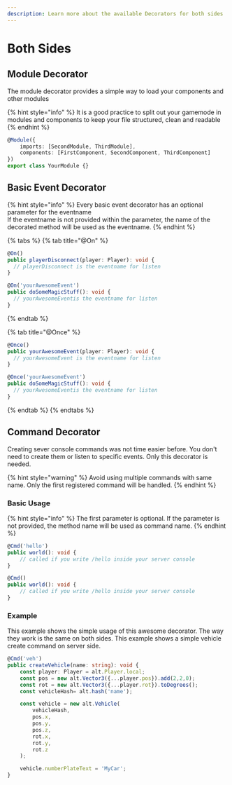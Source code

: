 ```yaml
---
description: Learn more about the available Decorators for both sides
---
```


# Both Sides

## Module Decorator

The module decorator provides a simple way to load your components and other modules

{% hint style="info" %}
It is a good practice to split out your gamemode in modules and components to keep your file structured, clean and readable
{% endhint %}

```typescript
@Module({
    imports: [SecondModule, ThirdModule],
    components: [FirstComponent, SecondComponent, ThirdComponent]
})
export class YourModule {}
```

## Basic Event Decorator

{% hint style="info" %}
Every basic event decorator has an optional parameter for the eventname  
If the eventname is not provided within the parameter, the name of the decorated method will be used as the eventname.
{% endhint %}

{% tabs %}
{% tab title="@On" %}
```typescript
@On()
public playerDisconnect(player: Player): void {
  // playerDisconnect is the eventname for listen
}

@On('yourAwesomeEvent')
public doSomeMagicStuff(): void {
  // yourAwesomeEventis the eventname for listen
}
```
{% endtab %}

{% tab title="@Once" %}
```typescript
@Once()
public yourAwesomeEvent(player: Player): void {
  // yourAwesomeEvent is the eventname for listen
}

@Once('yourAwesomeEvent')
public doSomeMagicStuff(): void {
  // yourAwesomeEventis the eventname for listen
}
```
{% endtab %}
{% endtabs %}

## Command Decorator

Creating sever console commands was not time easier before. You don't need to create them or listen to specific events. Only this decorator is needed.

{% hint style="warning" %}
Avoid using multiple commands with same name. Only the first registered command will be handled.
{% endhint %}

### Basic Usage

{% hint style="info" %}
The first parameter is optional. If the parameter is not provided, the method name will be used as command name.
{% endhint %}

```typescript
@Cmd('hello')
public world(): void {
    // called if you write /hello inside your server console
}

@Cmd()
public world(): void {
    // called if you write /hello inside your server console
}
```

### Example

This example shows the simple usage of this awesome decorator. The way they work is the same on both sides. This example shows a simple vehicle create command on server side.

```typescript
@Cmd('veh')
public createVehicle(name: string): void {
    const player: Player = alt.Player.local;
    const pos = new alt.Vector3({...player.pos}).add(2,2,0);
    const rot = new alt.Vector3({...player.rot}).toDegrees();
    const vehicleHash= alt.hash('name');

    const vehicle = new alt.Vehicle(
        vehicleHash, 
        pos.x, 
        pos.y, 
        pos.z, 
        rot.x, 
        rot.y, 
        rot.z
    );

    vehicle.numberPlateText = 'MyCar';
}
```

